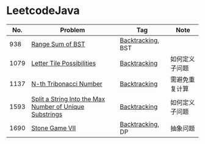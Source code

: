 # LeetcodeJava
|No.|Problem|Tag|Note|
|---|-------|---|----|
|938|[Range Sum of BST](https://leetcode.com/problems/range-sum-of-bst/)|[Backtracking](https://github.com/xqqbbx/LeetcodeJava/tree/master/recursion), BST| |
|1079|[Letter Tile Possibilities](https://leetcode.com/problems/letter-tile-possibilities/)|[Backtracking](https://github.com/xqqbbx/LeetcodeJava/tree/master/recursion)|如何定义子问题|
|1137|[N-th Tribonacci Number](https://leetcode.com/problems/n-th-tribonacci-number/)|[Backtracking](https://github.com/xqqbbx/LeetcodeJava/tree/master/recursion)|需避免重复计算|
|1593|[Split a String Into the Max Number of Unique Substrings](https://leetcode.com/problems/split-a-string-into-the-max-number-of-unique-substrings/)|[Backtracking](https://github.com/xqqbbx/LeetcodeJava/tree/master/recursion)|如何定义子问题|
|1690|[Stone Game VII](https://leetcode.com/problems/stone-game-vii/)|[Backtracking](https://github.com/xqqbbx/LeetcodeJava/tree/master/recursion), DP|抽象问题|
